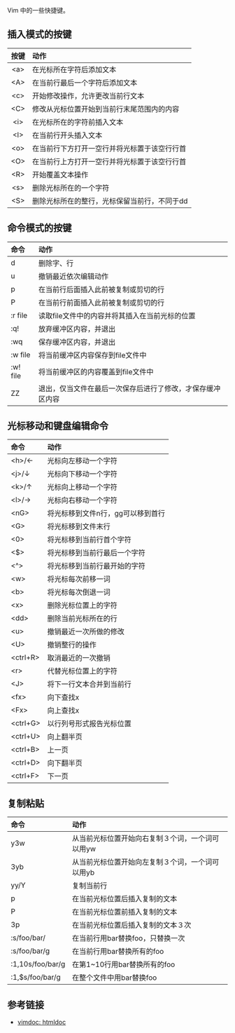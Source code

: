 Vim 中的一些快捷键。

## 插入模式的按键

| 按键 | 动作 |
| :--: | :--- |
| \<a> | 在光标所在字符后添加文本 |
| \<A> | 在当前行最后一个字符后添加文本 |
| \<c> | 开始修改操作，允许更改当前行文本 |
| \<C> | 修改从光标位置开始到当前行末尾范围内的内容 |
| \<i> | 在光标所在的字符前插入文本 |
| \<I> | 在当前行开头插入文本 |
| \<o> | 在当前行下方打开一空行并将光标置于该空行行首 |
| \<O> | 在当前行上方打开一空行并将光标置于该空行行首 |
| \<R> | 开始覆盖文本操作 |
| \<s> | 删除光标所在的一个字符 |
| \<S> | 删除光标所在的整行，光标保留当前行，不同于dd |

## 命令模式的按键

| 命令 | 动作 |
| :--- | :--- |
| d    | 删除字、行 |
| u    | 撤销最近依次编辑动作 |
| p    | 在当前行后面插入此前被复制或剪切的行 |
| P    | 在当前行前面插入此前被复制或剪切的行 |
| :r file | 读取file文件中的内容并将其插入在当前光标的位置 |
| :q!  | 放弃缓冲区内容，并退出 |
| :wq  | 保存缓冲区内容，并退出 |
| :w file | 将当前缓冲区内容保存到file文件中 |
| :w! file | 将当前缓冲区的内容覆盖到file文件中 |
| ZZ   | 退出，仅当文件在最后一次保存后进行了修改，才保存缓冲区内容 |

## 光标移动和键盘编辑命令

| 命令 | 动作 |
| :--- | :--- |
| \<h>/← | 光标向左移动一个字符 |
| \<j>/↓ | 光标向下移动一个字符 |
| \<k>/↑ | 光标向上移动一个字符 |
| \<l>/→ | 光标向右移动一个字符 |
| \<nG> | 将光标移到文件n行，gg可以移到首行 |
| \<G>  | 将光标移到文件末行 |
| \<0>  | 将光标移到当前行首个字符 |
| \<$>  | 将光标移到当前行最后一个字符 |
| \<^>  | 将光标移到当前行最开始的字符 |
| \<w>  | 将光标每次前移一词 |
| \<b>  | 将光标每次倒退一词 |
| \<x>  | 删除光标位置上的字符 |
| \<dd> | 删除当前光标所在的行 |
| \<u>  | 撤销最近一次所做的修改 |
| \<U>  | 撤销整行的操作 |
| \<ctrl+R> | 取消最近的一次撤销 |
| \<r>  | 代替光标位置上的字符 |
| \<J>  | 将下一行文本合并到当前行 |
| \<fx> | 向下查找x |
| \<Fx> | 向上查找x |
| \<ctrl+G> | 以行列号形式报告光标位置 |
| \<ctrl+U> | 向上翻半页 |
| \<ctrl+B> | 上一页 |
| \<ctrl+D> | 向下翻半页 |
| \<ctrl+F> | 下一页 |

## 复制粘贴

| 命令 | 动作 |
| :--- | :--- |
| y3w  | 从当前光标位置开始向右复制３个词，一个词可以用yw |
| 3yb  | 从当前光标位置开始向左复制３个词，一个词可以用yb |
| yy/Y | 复制当前行 |
| p    | 在当前光标位置后插入复制的文本 |
| P    | 在当前光标位置前插入复制的文本 |
| 3p   | 在当前光标位置后插入复制的文本３次 |
| :s/foo/bar/  | 在当前行用bar替换foo，只替换一次 |
| :s/foo/bar/g | 在当前行用bar替换所有的foo |
| :1,10s/foo/bar/g | 在第1~10行用bar替换所有的foo |
| :1,$s/foo/bar/g  | 在整个文件中用bar替换foo |

## 参考链接
- [vimdoc: htmldoc](http://vimdoc.sourceforge.net/htmldoc/usr_toc.html)